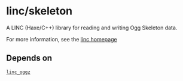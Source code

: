 # linc/skeleton
A LINC (Haxe/C++) library for reading and writing Ogg Skeleton data.

For more information, see the [linc homepage](http://snowkit.github.io/linc/)


## Depends on
[`linc_oggz`](https://github.com/darmie/linc_oggz)